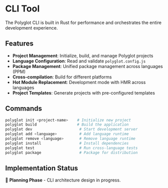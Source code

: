 # CLI Tool

The Polyglot CLI is built in Rust for performance and orchestrates the entire development experience.

## Features

- **Project Management**: Initialize, build, and manage Polyglot projects
- **Language Configuration**: Read and validate `polyglot.config.js`
- **Package Management**: Unified package management across languages (PPM)
- **Cross-compilation**: Build for different platforms
- **Hot Module Replacement**: Development mode with HMR across languages
- **Project Templates**: Generate projects with pre-configured templates

## Commands

```bash
polyglot init <project-name>    # Initialize new project
polyglot build                  # Build the application
polyglot dev                     # Start development server
polyglot add <language>          # Add language runtime
polyglot remove <language>       # Remove language runtime
polyglot install                 # Install dependencies
polyglot test                    # Run cross-language tests
polyglot package                 # Package for distribution
```

## Implementation Status

🚧 **Planning Phase** - CLI architecture design in progress.
